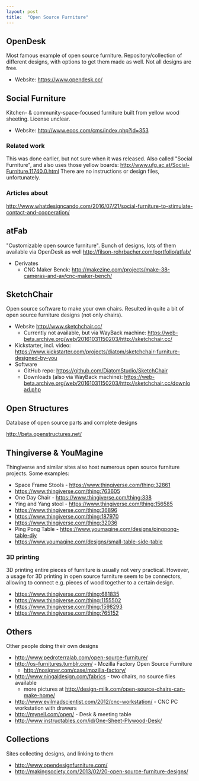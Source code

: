 ```yaml
---
layout: post
title:  "Open Source Furniture"
---
```


## OpenDesk
Most famous example of open source furniture. Repository/collection of different designs, with options to get them made as well. Not all designs are free.

* Website: https://www.opendesk.cc/

## Social Furniture
Kitchen- & community-space-focused furniture built from yellow wood sheeting. License unclear.

* Website: http://www.eoos.com/cms/index.php?id=353

### Related work
This was done earlier, but not sure when it was released. Also called "Social Furniture", and also uses those yellow boards: http://www.ufg.ac.at/Social-Furniture.11740.0.html There are no instructions or design files, unfortunately.

### Articles about
http://www.whatdesigncando.com/2016/07/21/social-furniture-to-stimulate-contact-and-cooperation/

## atFab
"Customizable open source furniture". Bunch of designs, lots of them available via OpenDesk as well
http://filson-rohrbacher.com/portfolio/atfab/

* Derivates
  * CNC Maker Benck: http://makezine.com/projects/make-38-cameras-and-av/cnc-maker-bench/

## SketchChair
Open source software to make your own chairs. Resulted in quite a bit of open source furniture designs (not only chairs).
* Website http://www.sketchchair.cc/
  * Currently not available, but via WayBack machine: https://web-beta.archive.org/web/20161031150203/http://sketchchair.cc/
* Kickstarter, incl. video: https://www.kickstarter.com/projects/diatom/sketchchair-furniture-designed-by-you
* Software
  * GitHub repo: https://github.com/DiatomStudio/SketchChair
  * Downloads (also via WayBack machine): https://web-beta.archive.org/web/20161031150203/http://sketchchair.cc/download.php

## Open Structures
Database of open source parts and complete designs

http://beta.openstructures.net/

## Thingiverse & YouMagine
Thingiverse and similar sites also host numerous open source furniture projects. Some examples:

* Space Frame Stools - https://www.thingiverse.com/thing:32861
* https://www.thingiverse.com/thing:763605
* One Day Chair - https://www.thingiverse.com/thing:338
* Ying and Yang stool - https://www.thingiverse.com/thing:156585
* https://www.thingiverse.com/thing:36896
* https://www.thingiverse.com/thing:187970
* https://www.thingiverse.com/thing:32036
* Ping Pong Table - https://www.youmagine.com/designs/pingpong-table-diy
* https://www.youmagine.com/designs/small-table-side-table

### 3D printing
3D printing entire pieces of furniture is usually not very practical. However, a usage for 3D printing in open source furniture seem to be connectors, allowing to connect e.g. pieces of wood together to a certain design.

* https://www.thingiverse.com/thing:681835
* https://www.thingiverse.com/thing:1155502
* https://www.thingiverse.com/thing:1598293
* https://www.thingiverse.com/thing:765152

## Others
Other people doing their own designs
* http://www.pedroterralab.com/open-source-furniture/
* http://os-furnitures.tumblr.com/ - Mozilla Factory Open Source Furniture
  * http://nosigner.com/case/mozilla-factory/
* http://www.ningaldesign.com/fabrics - two chairs, no source files available
  * more pictures at http://design-milk.com/open-source-chairs-can-make-home/
* http://www.evilmadscientist.com/2012/cnc-workstation/ - CNC PC workstation with drawers
* http://mynell.com/open/ - Desk & meeting table
* http://www.instructables.com/id/One-Sheet-Plywood-Desk/


## Collections
Sites collecting designs, and linking to them

* http://www.opendesignfurniture.com/
* http://makingsociety.com/2013/02/20-open-source-furniture-designs/
